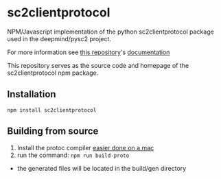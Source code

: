 # sc2clientprotocol
NPM/Javascript implementation of the python sc2clientprotocol package used in the deepmind/pysc2 project.

For more information see [this repository](https://github.com/Blizzard/s2client-proto)'s [documentation](https://github.com/Blizzard/s2client-proto/blob/master/docs/protocol.md)

This repository serves as the source code and homepage of the sc2clientprotocol npm package.

## Installation

`npm install sc2clientprotocol`

## Building from source

1. Install the protoc compiler [easier done on a mac](http://google.github.io/proto-lens/installing-protoc.html)
2. run the command:
  `npm run build-proto`
  - the generated files will be located in the build/gen directory
